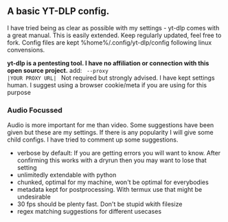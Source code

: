 ## A basic YT-DLP config.

I have tried being as clear as possible with my settings - yt-dlp comes with a great manual. This is easily extended.
Keep regularly updated, feel free to fork.
Config files are kept %home%/.config/yt-dlp/config following linux convensions.

<strong>yt-dlp is a pentesting tool. I have no affiliation or connection with this open source project.</strong>
add:
<code>
  --proxy |YOUR PROXY URL|
</code>
Not required but strongly advised. I have kept settings human. I suggest using a browser cookie/meta if you are using for this purpose

### Audio Focussed

Audio is more important for me than video. Some suggestions have been given but these are my settings. If there is any popularity I will give some child configs. I have tried to comment up some suggestions.

- verbose by default: If you are getting errors you will want to know. After confirming this works with a dryrun then you may want to lose that setting
- unlimitedly extendable with python
- chunked, optimal for my machine, won't be optimal for everybodies
- metadata kept for postprocessing. With termux use that might be undesirable
- 30 fps should be plenty fast. Don't be stupid wkith filesize
- regex matching suggestions for different usecases
